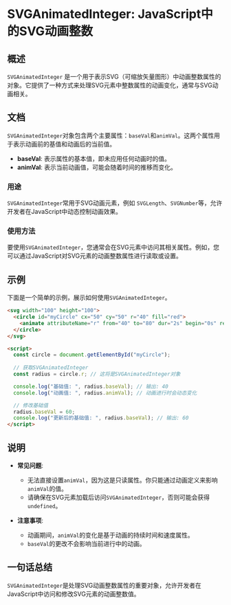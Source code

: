 <!--
Meta Description: # SVGAnimatedInteger: JavaScript中的SVG动画整数 ## 概述 `SVGAnimatedInteger` 是一个用于表示SVG（可缩放矢量图形）中动画整数属性的对象。它提供了一种方式来处理SVG元素中整数属性的动画变化，通常与SVG动画相关。 ## 文档 `SVGAn...
Meta Keywords: svganimatedinteger, baseval, animval, radius, circle
-->

# SVGAnimatedInteger: JavaScript中的SVG动画整数

## 概述
`SVGAnimatedInteger` 是一个用于表示SVG（可缩放矢量图形）中动画整数属性的对象。它提供了一种方式来处理SVG元素中整数属性的动画变化，通常与SVG动画相关。

## 文档
`SVGAnimatedInteger`对象包含两个主要属性：`baseVal`和`animVal`。这两个属性用于表示动画前的基值和动画后的当前值。

- **baseVal**: 表示属性的基本值，即未应用任何动画时的值。
- **animVal**: 表示当前动画值，可能会随着时间的推移而变化。

### 用途
`SVGAnimatedInteger`常用于SVG动画元素，例如 `SVGLength`、`SVGNumber`等，允许开发者在JavaScript中动态控制动画效果。

### 使用方法
要使用`SVGAnimatedInteger`，您通常会在SVG元素中访问其相关属性。例如，您可以通过JavaScript对SVG元素的动画整数属性进行读取或设置。

## 示例
下面是一个简单的示例，展示如何使用`SVGAnimatedInteger`。

```html
<svg width="100" height="100">
  <circle id="myCircle" cx="50" cy="50" r="40" fill="red">
    <animate attributeName="r" from="40" to="80" dur="2s" begin="0s" repeatCount="indefinite" />
  </circle>
</svg>

<script>
  const circle = document.getElementById("myCircle");
  
  // 获取SVGAnimatedInteger
  const radius = circle.r; // 这将是SVGAnimatedInteger对象

  console.log("基础值: ", radius.baseVal); // 输出: 40
  console.log("动画值: ", radius.animVal); // 动画进行时会动态变化

  // 修改基础值
  radius.baseVal = 60;
  console.log("更新后的基础值: ", radius.baseVal); // 输出: 60
</script>
```

## 说明
- **常见问题**: 
  - 无法直接设置`animVal`，因为这是只读属性。你只能通过动画定义来影响`animVal`的值。
  - 请确保在SVG元素加载后访问`SVGAnimatedInteger`，否则可能会获得`undefined`。

- **注意事项**: 
  - 动画期间，`animVal`的变化是基于动画的持续时间和速度属性。
  - `baseVal`的更改不会影响当前进行中的动画。

## 一句话总结
`SVGAnimatedInteger`是处理SVG动画整数属性的重要对象，允许开发者在JavaScript中访问和修改SVG元素的动画整数值。
